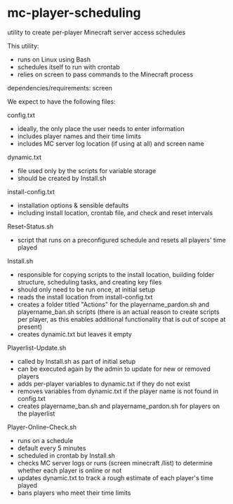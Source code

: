 # mc-player-scheduling
utility to create per-player Minecraft server access schedules

This utility:
- runs on Linux using Bash
- schedules itself to run with crontab
- relies on screen to pass commands to the Minecraft process

dependencies/requirements:
  screen

We expect to have the following files:

  config.txt
  - ideally, the only place the user needs to enter information
  - includes player names and their time limits
  - includes MC server log location (if using at all) and screen name
    
  dynamic.txt
  - file used only by the scripts for variable storage
  - should be created by Install.sh

  install-config.txt
  - installation options & sensible defaults
  - including install location, crontab file, and check and reset intervals

  Reset-Status.sh
  - script that runs on a preconfigured schedule and resets all players' time played
  
  Install.sh
  - responsible for copying scripts to the install location, building folder structure, scheduling tasks, and creating key files
  - should only need to be run once, at initial setup
  - reads the install location from install-config.txt
  - creates a folder titled "Actions" for the playername_pardon.sh and playername_ban.sh scripts
(there is an actual reason to create scripts per player, as this enables additional functionality that is out of scope at present)
  - creates dynamic.txt but leaves it empty

  Playerlist-Update.sh
  - called by Install.sh as part of initial setup
  - can be executed again by the admin to update for new or removed players
  - adds per-player variables to dynamic.txt if they do not exist
  - removes variables from dynamic.txt if the player name is not found in config.txt
  - creates playername_ban.sh and playername_pardon.sh for players on the playerlist

  Player-Online-Check.sh
  - runs on a schedule
  - default every 5 minutes
  - scheduled in crontab by Install.sh
  - checks MC server logs or runs (screen minecraft /list) to determine whether each player is online or not
  - updates dynamic.txt to track a rough estimate of each player's time played
  - bans players who meet their time limits
